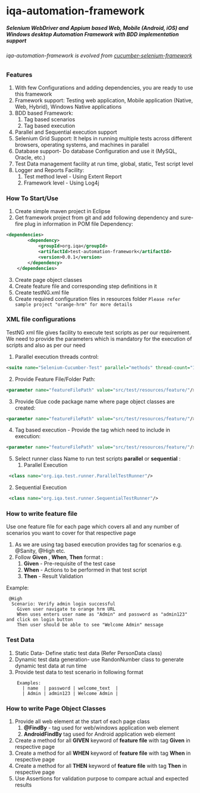 # iqa-automation-framework
##### _Selenium WebDriver and Appium based Web, Mobile (Android, iOS) and Windows desktop Automation Framework with BDD implementation support_ 

###### iqa-automation-framework is evolved from [cucumber-selenium-framework](https://github.com/zodgevaibhav/cucumber-selenium-framework)
### Features
1) With few Configurations and adding dependencies, you are ready to use this framework
2) Framework support: Testing web application, Mobile application (Native, Web, Hybrid), Windows Native applications
3) BDD based Framework:
    1) Tag based scenarios
    2) Tag based execution
4)  Parallel and Sequential execution support
5) Selenium Grid Support: It helps in running multiple tests across different browsers, operating systems, and machines in parallel
6) Database support- Do database Configuration and use it (MySQL, Oracle, etc.)
7) Test Data management facility at run time, global, static, Test script level
8) Logger and Reports Facility:
    1) Test method level - Using Extent Report
    2) Framework level - Using Log4j
    
### How To Start/Use
1) Create simple maven project in Eclipse
2) Get framework project from git and add following dependency and sure-fire plug in information in POM file
Dependency:
```xml
<dependencies>
		<dependency>
			<groupId>org.iqa</groupId>
			<artifactId>test-automation-framework</artifactId>
			<version>0.0.1</version>
		</dependency>
	</dependencies>
```
3) Create page object classes  
4) Create feature file and corresponding step definitions in it
5) Create testNG.xml file
6) Create required configuration files in resources folder
```Please refer sample project "orange-hrm" for more details```

### XML file configurations
TestNG xml file gives facility to execute test scripts as per our requirement. We need to provide the parameters which is mandatory for the execution of scripts and also as per our need
1) Parallel execution threads control:
```xml
<suite name="Selenium-Cucumber-Test" parallel="methods" thread-count="10" >    
```
2) Provide Feature File/Folder Path:
```xml
<parameter name="featureFilePath" value="src/test/resources/feature/"/>
```
3) Provide Glue code package name where page object classes are created:
```xml
<parameter name="featureFilePath" value="src/test/resources/feature/"/>
```
4) Tag based execution - Provide the tag  which need to include in execution:
```xml
<parameter name="featureFilePath" value="src/test/resources/feature/"/>
```
5) Select runner class Name to run test scripts **parallel** or  **sequential** :
    1) Parallel Execution
```xml
 <class name="org.iqa.test.runner.ParallelTestRunner"/>
 ```
2) Sequential Execution
```xml
 <class name="org.iqa.test.runner.SequentialTestRunner"/>
 ```
 
 ### How to write feature file
 Use one feature file for each page which covers all and any number of scenarios you want to cover for that respective page
 1) As we are using tag based execution provides tag for scenarios e.g. @Sanity, @High etc.
 2) Follow **Given**  ,  **When**, **Then** format :
    1) **Given** - Pre-requisite of the test case
    2) **When** - Actions to be performed in that test script
    3) **Then** - Result Validation
    
Example:
```
 @High
  Scenario: Verify admin login successful
    Given user navigate to orange hrm URL
    When uses enters user name as "Admin" and password as "admin123" and click on login button
    Then user should be able to see "Welcome Admin" message
```

### Test Data
1) Static Data- Define static test data (Refer PersonData class)
2) Dynamic test data generation- use RandonNumber class to generate dynamic test data at run time 
3) Provide test data to test scenario in following format
```
    Examples: 
      | name  | password | welcome_text  |
      | Admin | admin123 | Welcome Admin |
```

### How to write Page Object Classes
1) Provide all web element at the start of each page class 
    1) **@FindBy** - tag used for web/windows application web element
    2) **AndroidFindBy** tag used for Android application web element
2) Create a method for all **GIVEN** keyword of **feature file** with tag **Given** in respective page
3) Create a method for all **WHEN** keyword of **feature file** with tag **When** in respective page
4) Create a method for all **THEN** keyword of **feature file** with tag **Then** in respective page
5) Use Assertions for validation purpose to compare actual and expected results
      
   
 
